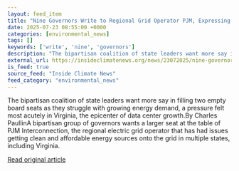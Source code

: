 ```yaml
---
layout: feed_item
title: "Nine Governors Write to Regional Grid Operator PJM, Expressing Frustration Over Governance and Interconnection Delays"
date: 2025-07-23 08:55:00 +0000
categories: [environmental_news]
tags: []
keywords: ['write', 'nine', 'governors']
description: "The bipartisan coalition of state leaders want more say in filling two empty board seats as they struggle with growing energy demand, a pressure felt most ac..."
external_url: https://insideclimatenews.org/news/23072025/nine-governors-express-frustration-over-pjm-interconnection-delays/
is_feed: true
source_feed: "Inside Climate News"
feed_category: "environmental_news"
---
```


The bipartisan coalition of state leaders want more say in filling two empty board seats as they struggle with growing energy demand, a pressure felt most acutely in Virginia, the epicenter of data center growth.By Charles PaullinA bipartisan group of governors wants a larger seat at the table of PJM Interconnection, the regional electric grid operator that has had issues getting clean and affordable energy sources onto the grid in multiple states, including Virginia.

[Read original article](https://insideclimatenews.org/news/23072025/nine-governors-express-frustration-over-pjm-interconnection-delays/)
